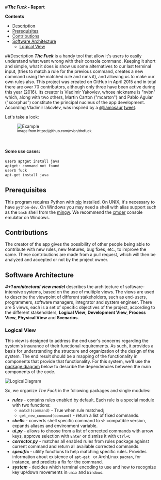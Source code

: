 #**_The Fuck_ - Report**


**Contents**
- [Description](#description)
- [Prerequisites](#prerequisites)
- [Contributions](#contributions)
- [Software Architecture](#software-architecture)
	- [Logical View](#logical-view)


##Description
_**The Fuck**_ is a handy tool that allow it's users to easily understand what went wrong with their console command. Keeping it short and simple, what it does is show us some alternatives to our last terminal input, (tries to match a rule for the previous command, creates a new command using the matched rule and runs it), and allowing us to make our own rules also.
This project was created on GitHub in April 2015 and in total there are over 70 contributors, although only three have been active during this year (2016). Its creator is Vladimir Yakovlev, whose nickname is "nvbn" which, along with two others, Martin Carton ("mcarton") and Pablo Aguiar ("scorphus") constitute the principal nucleus of the app development. According Vladimir Iakovlev, was inspired by a [@liamosaur](https://twitter.com/liamosaur/) [tweet](https://twitter.com/liamosaur/status/506975850596536320).


Let's take a look:

<figure>
    <img src='https://raw.githubusercontent.com/nvbn/thefuck/master/example.gif' alt='Example' /><br>
  <sup>Image from https://github.com/nvbn/thefuck<sup>
</figure>
<br>

#### Some use cases:
```bash
user$ aptget install java
aptget: command not found
user$ fuck
apt-get install java
```

## Prerequisites
This program requires Python with [pip](https://pypi.python.org/pypi/pip) installed. On UNIX, it's necessary to have `python-dev`. On Windows you may need a shell with alias support such as the `bash` shell from the [mingw](www.mingw.org).
We recommend the [cmder](www.cmder.net) console emulator on Windows.


## Contributions
The creator of the app gives the possibility of other people being able to contribute with new rules, new features, bug fixes, etc., to improve the same. These contributions are made from a pull request, which will then be analyzed and accepted or not by the project owner.


## Software Architecture
_**4+1 architectural view model**_ describes the architecture of software-intensive systems, based on the use of multiple views. The views are used to describe the viewpoint of different stakeholders, such as end-users, programmers, software managers, integrator and system engineer.
There are 5 views, each is a set of specific objectives of the project, according to the different stakeholders, **Logical View**, **Development View**, **Process View**, **Physical View** and **Scenarios**.


### Logical View

This view is designed to address the end user's concerns regarding the system's insurance of their functional requirements. As such, it provides a basis for understanding the structure and organization of the design of the system. The end result should be a mapping of the functionality in components that provide that functionality. For this system, we'll use the [package diagram](http://www.agilemodeling.com/artifacts/packageDiagram.htm) below to describe the dependencies between the main components of the code.

![LogicalDiagram](/ArchSW-docs/Diagrams/LogicalView.png)

So, we organize *The Fuck* in the following packages and single modules:
  - **_rules_** - contains rules enabled by default. Each rule is a special module with two functions:
    * `match(command)` - True when rule matched;
    * `get_new_command(command)` - return a list of fixed commands.
  - **_shells_** - converts shell specific command to `sh` compatible version, expands aliases and environment variable.
  - **_ui.py_** - allows to choose from a list of corrected commands with arrow keys, approve selection with `Enter` or dismiss it with `Ctrl+C` 
  - **_corrector.py_** - matches all enabled rules from rules package against current command and return all available corrected commands.
  - **_specific_** - utility functions to help matching specific rules. Provides information about existence of `apt-get ` or ArchLinux `pacman`, for instance, and predicts a fix for the command.
  - **_system_** - decides which terminal encoding to use and how to recognize key up/down movements in `unix` and `Windows`.